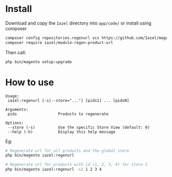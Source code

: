 # Install
Download and copy the `Iazel` directory into `app/code/` or install using composer

```sh
composer config repositories.regenurl vcs https://github.com/Iazel/magento2-regenurl
composer require iazel/module-regen-product-url 
```

Then call:
```sh
php bin/magento setup:upgrade
```

# How to use
```
Usage:
 iazel:regenurl [-s|--store="..."] [pids1] ... [pidsN]

Arguments:
 pids                  Products to regenerate

Options:
 --store (-s)          Use the specific Store View (default: 0)
 --help (-h)           Display this help message
```

Eg:
```sh
# Regenerate url for all products and the global store
php bin/magento iazel:regenurl

# Regenerate url for products with id (1, 2, 3, 4) for store 1
php bin/magento iazel:regenurl -s1 1 2 3 4
```
